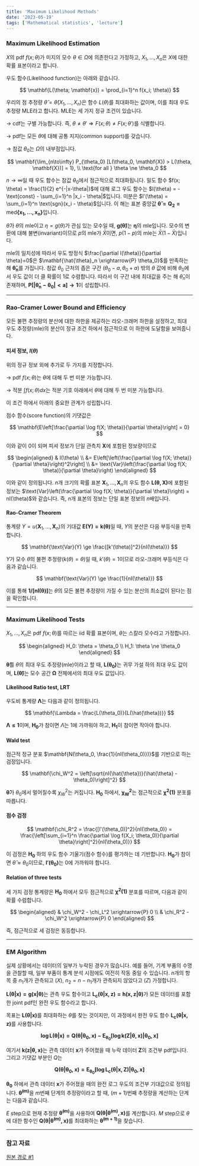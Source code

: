 ```yaml
---
title: 'Maximum Likelihood Methods'
date: '2023-05-19'
tags: ['Mathematical statistics', 'lecture']
---
```


### Maximum Likelihood Estimation

$X$의 pdf $f(x; \theta)$가 미지의 모수 $\theta \in \Omega$에 의존한다고 가정하고, $X_1, \dots, X_n$은 $X$에 대한 확률 표본이라고 합니다.

우도 함수(Likelihood function)는 아래와 같습니다.

$$
\mathbf{L(\theta; \mathbf{x}) = \prod_{i=1}^n f(x_i; \theta)}
$$

우리의 점 추정량 $\hat{\theta} = \hat{\theta}(X_1, \dots, X_n)$은 함수 $L(\theta)$를 최대화하는 값이며, 이를 최대 우도 추정량 MLE라고 합니다. MLE는 세 가지 정규 조건이 있습니다.

$\rightarrow$ cdf는 구별 가능합니다. 즉, $\theta \ne \theta' \Rightarrow F(x; \theta) \ne F(x; \theta')$를 식별합니다.

$\rightarrow$ pdf는 모든 $\theta$에 대해 공통 지지(common support)를 갖습니다.

$\rightarrow$ 참값 $\theta_0$는 $\Omega$의 내부점입니다.

$$
\mathbf{\lim_{n\to\infty} P_{\theta_0} [L(\theta_0, \mathbf{X}) > L(\theta, \mathbf{X})] = 1}, \\
 \text{for all } \theta \ne \theta_0
$$

$n \to \infty$일 때 우도 함수는 참값 $\theta_0$에서 점근적으로 최대화됩니다. 밀도 함수 $f(x; \theta) = \frac{1}{2} e^{-|x-\theta|}$에 대해 로그 우도 함수는 $l(\theta) = -\text{const} - \sum_{i=1}^n |x_i - \theta|$입니다. 미분은 $l'(\theta) = \sum_{i=1}^n \text{sgn}(x_i - \theta)$입니다. 이 해는 표본 중앙값 $\mathbf{\hat{\theta} = Q_2 = \text{med}\{x_1, \dots, x_n\}}$입니다.

$\hat{\theta}$가 $\theta$의 mle이고 $\eta = g(\theta)$가 관심 있는 모수일 때, $\mathbf{g(\hat{\theta})}$는 $\mathbf{\eta}$의 mle입니다. 모수의 변환에 대해 불변(invariant)이므로 $p$의 $\text{mle}$가 $\bar{X}$이면, $p(1-p)$의 $\text{mle}$는 $\bar{X}(1-\bar{X})$입니다.

mle의 일치성에 따라서 우도 방정식 $\frac{\partial l(\theta)}{\partial \theta}=0$은 $\mathbf{\hat{\theta}_n \xrightarrow{P} \theta_0}$를 만족하는 해 $\mathbf{\hat{\theta}_n}$를 가집니다. 참값 $\theta_0$ 근처의 좁은 구간 $(\theta_0 - a, \theta_0 + a)$ 밖의 $\theta$ 값에 비해 $\theta_0$에서 우도 값이 더 클 확률이 1로 수렴합니다. 따라서 이 구간 내에 최대값을 주는 해 $\hat{\theta}_n$이 존재하며, $\mathbf{P[|\hat{\theta}_n - \theta_0| < a] \to 1}$이 성립합니다.

---

### Rao-Cramer Lower Bound and Efficiency

모든 불편 추정량의 분산에 대한 하한을 제공하는 라오-크래머 하한을 설정하고, 최대 우도 추정량(mle)의 분산이 정규 조건 하에서 점근적으로 이 하한에 도달함을 보여줍니다.

#### 피셔 정보, $I(\theta)$

위의 정규 정보 외에 추가로 두 가지를 지정합니다.

$\rightarrow$ pdf $f(x; \theta)$는 $\theta$에 대해 두 번 미분 가능합니다.

$\rightarrow$ 적분 $\int f(x; \theta) dx$는 적분 기호 아래에서 $\theta$에 대해 두 번 미분 가능합니다.

이 조건 하에서 아래의 중요한 관계가 성립합니다.

점수 함수(score function)의 기댓값은 

$$
\mathbf{E\left[\frac{\partial \log f(X; \theta)}{\partial \theta}\right] = 0}
$$

이와 같이 0이 되며 피셔 정보가 단일 관측치 $\mathbf{X}$에 포함된 정보량이므로 

$$
\begin{aligned}
& I(\theta) \\
&= E\left[\left(\frac{\partial \log f(X; \theta)}{\partial \theta}\right)^2\right] \\
&= \text{Var}\left(\frac{\partial \log f(X; \theta)}{\partial \theta}\right)
\end{aligned}
$$

이와 같이 정의됩니다. $n$개 크기의 확률 표본 $\mathbf{X}_1, \dots, \mathbf{X}_n$의 우도 함수 $\mathbf{L(\theta, \mathbf{X})}$에 포함된 정보는 $\text{Var}\left(\frac{\partial \log f(X; \theta)}{\partial \theta}\right) = nI(\theta)$와 같습니다. 즉, $n$개 표본의 정보는 단일 표본 정보의 $n$배입니다.

#### Rao-Cramer Theorem

통계량 $Y = u(\mathbf{X}_1, \dots, \mathbf{X}_n)$의 기대값 $\mathbf{E(Y) = k(\theta)}$일 때, $Y$의 분산은 다음 부등식을 만족합니다.

$$
\mathbf{\text{Var}(Y) \ge \frac{[k'(\theta)]^2}{nI(\theta)}}
$$

$Y$가 모수 $\theta$의 불편 추정량($k(\theta) = \theta$)일 때, $k'(\theta) = 1$이므로 라오-크래머 부등식은 다음과 같습니다.

$$
\mathbf{\text{Var}(Y) \ge \frac{1}{nI(\theta)}}
$$

이를 통해 $\mathbf{1/[nI(\theta)]}$는 $\theta$의 모든 불편 추정량이 가질 수 있는 분산의 최소값이 된다는 점을 확인합니다.

---

### Maximum Likelihood Tests

$X_1, \dots, X_n$은 $\text{pdf}$ $f(x; \theta)$를 따르는 $\text{iid}$ 확률 표본이며, $\theta$는 스칼라 모수라고 가정합니다.

$$
\begin{aligned}
H_0: \theta = \theta_0 \\
H_1: \theta \ne \theta_0
\end{aligned}
$$

$\mathbf{\hat{\theta}}$를 $\theta$의 최대 우도 추정량($\text{mle}$)이라고 할 때, $\mathbf{L(\theta_0)}$는 귀무 가설 하의 최대 우도 값이며, $\mathbf{L(\hat{\theta})}$는 모수 공간 $\mathbf{\Omega}$ 전체에서의 최대 우도 값입니다.

#### Likelihood Ratio test, LRT

우도비 통계량 $\mathbf{\Lambda}$는 다음과 같이 정의됩니다.

$$
\mathbf{\Lambda = \frac{L(\theta_0)}{L(\hat{\theta})}}
$$

$\mathbf{\Lambda \le 1}$이며, $\mathbf{H_0}$가 참이면 $\Lambda$는 1에 가까워야 하고, $\mathbf{H_1}$이 참이면 작아야 합니다.

#### Wald test

점근적 정규 분포 $\mathbf{N(\theta_0, \frac{1}{nI(\theta_0)})}$를 기반으로 하는 검정입니다.

$$
\mathbf{\chi_W^2 = \left[\sqrt{nI(\hat{\theta})}(\hat{\theta} - \theta_0)\right]^2}
$$

$\mathbf{\hat{\theta}}$가 $\theta_0$에서 멀어질수록 $\chi_W^2$는 커집니다. $\mathbf{H_0}$ 하에서, $\mathbf{\chi_W^2}$는 점근적으로 $\mathbf{\chi^2(1)}$ 분포를 따릅니다.

#### 점수 검정

$$
\mathbf{\chi_R^2 = \frac{[l'(\theta_0)]^2}{nI(\theta_0)} = \frac{\left[\sum_{i=1}^n \frac{\partial \log f(X_i; \theta_0)}{\partial \theta}\right]^2}{nI(\theta_0)}}
$$

이 검정은 $\mathbf{H_0}$ 하의 우도 함수 기울기(점수 함수)를 평가하는 데 기반합니다. $\mathbf{H_0}$가 참이면 $\hat{\theta} \approx \theta_0$이므로, $\mathbf{l'(\theta_0)}$는 0에 가까워야 합니다.

#### Relation of three tests

세 가지 검정 통계량은 $\mathbf{H_0}$ 하에서 모두 점근적으로 $\mathbf{\chi^2(1)}$ 분포를 따르며, 다음과 같이 확률 수렴합니다.

$$
\begin{aligned}
& \chi_W^2 - \chi_L^2 \xrightarrow{P} 0 \\
& \chi_R^2 - \chi_W^2 \xrightarrow{P} 0
\end{aligned}
$$

즉, 점근적으로 세 검정은 동등합니다.

---

### EM Algorithm

실제 상황에서는 데이터의 일부가 누락된 경우가 많습니다. 예를 들어, 기계 부품의 수명을 관찰할 때, 일부 부품이 통계 분석 시점에도 여전히 작동 중일 수 있습니다. $n$개의 항목 중 $n_1$개가 관측되고 $(X)$, $n_2 = n - n_1$개가 관측되지 않았다고 $(Z)$ 가정합니다.

$\mathbf{L(\theta|\mathbf{x}) = g(\mathbf{x}|\theta)}$는 관측 우도 함수이고 $\mathbf{L_c(\theta|\mathbf{x}, \mathbf{z}) = h(\mathbf{x}, \mathbf{z}|\theta)}$가 모든 데이터를 포함한 joint pdf인 완전 우도 함수라고 합니다.

목표는 $\mathbf{L(\theta|\mathbf{x})}$를 최대화하는 $\theta$를 찾는 것이지만, 이 과정에서 완전 우도 함수 $\mathbf{L_c(\theta|\mathbf{x}, \mathbf{z})}$를 사용합니다.

$$
\mathbf{\log L(\theta|\mathbf{x}) = Q(\theta|\theta_0, \mathbf{x}) - E_{\theta_0}[\log k(\mathbf{Z}|\theta, \mathbf{x})|\theta_0, \mathbf{x}]}
$$

여기서 $\mathbf{k(\mathbf{z}|\theta, \mathbf{x})}$는 관측 데이터 $\mathbf{x}$가 주어졌을 때 누락 데이터 $\mathbf{Z}$의 조건부 $\text{pdf}$입니다. 그리고 기댓값 부분인 $Q$는 

$$
\mathbf{Q(\theta|\theta_0, \mathbf{x}) = E_{\theta_0}[\log L_c(\theta|\mathbf{x}, \mathbf{Z})|\theta_0, \mathbf{x}]}
$$

$\mathbf{\theta_0}$ 하에서 관측 데이터 $\mathbf{x}$가 주어졌을 때의 완전 로그 우도의 조건부 기대값으로 정의됩니다. $\mathbf{\hat{\theta}^{(m)}}$을 $m$번째 단계의 추정량이라고 할 때, $(m+1)$번째 추정량을 계산하는 단계는 다음과 같습니다.

$E$ step으로 현재 추정량 $\mathbf{\hat{\theta}^{(m)}}$을 사용하여 $\mathbf{Q(\theta|\hat{\theta}^{(m)}, \mathbf{x})}$를 계산합니다. $M$ step으로 $\theta$에 대한 함수인 $\mathbf{Q(\theta|\hat{\theta}^{(m)}, \mathbf{x})}$를 최대화하는 $\mathbf{\hat{\theta}^{(m+1)}}$을 찾습니다.

---

### 참고 자료

[원본 경로 #1](https://minerva.it.manchester.ac.uk/~saralees/statbook2.pdf)


